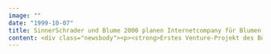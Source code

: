 ```yaml
---
image: ""
date: "1999-10-07"
title: SinnerSchrader und Blume 2000 planen Internetcompany für Blumen
content: <div class="newsbody"><p><strong>Erstes Venture-Projekt des Börsenaspiranten SinnerSchrader. Die SinnerSchrader Aktiengesellschaft - führender Berater und Dienstleister für eBusiness-Lösungen - und Blume2000, die Nr. 1 unter Deutschlands Blumenfilialisten, haben ein Joint Venture vereinbart. Das gemeinsame Unternehmen wird nächstes Jahr im Internet alles rund um Blumen und Pflanzen anbieten&#58; vom Geburtstagsstrauß über Kundenberatung bis zu Business-to-Business. Eine große Herausforderung in einem Markt, der in Deutschland ein Volumen von jährlich DM 8 Mrd. hat.</strong></p><p>Die SinnerSchrader Aktiengesellschaft plant noch für dieses Jahr den Gang an den Neuen Markt. Das Joint Venture mit Blume2000 ist das erste Projekt der Beteiligungsstrategie von SinnerSchrader. Bei den "Ventures" bringt SinnerSchrader sein Know-how in der Entwicklung, Umsetzung und Vermarktung von eBusiness-Lösungen in wachstumsstarke Firmen ein und beteiligt sich an ausgewählten Unternehmen. Dabei wirkt SinnerSchrader als Katalysator für Startups und unterstützt sie beim Aufbau neuer Wertschöpfungsketten durch das Internet. Strategisches Ziel der Ventures ist es, diese Unternehmen mittelfristig an die Börse zu bringen. Zudem sind engere Verbindungen zu etablierten Unternehmen geplant, die ihre Produkt-, Logistik- und Finanzkraft in Joint Ventures einbringen. SinnerSchrader plant nur Minderheitsbeteiligungen bis zu 25 Prozent an diesen Gemeinschaftsunternehmen einzugehen.</p><p>"Durch unsere erfolgreichen Lösungen für Unternehmen wie Libri.de, ricardo.de oder Europcar gibt es zahlreiche Anfragen nach intensiveren Kooperationen. Wir suchen die vielversprechendsten heraus", erklärt Vorstand Oliver Sinner.</p><p>Durch die Kooperationen wird ein schneller Markteintritt ermöglicht. Denn insbesondere für Großunternehmen ist es schwierig, die Schnelligkeit der Branche aufzunehmen und eine Vorreiterrolle bei innovativen Geschäftsmodellen zu übernehmen. So werden die heute größten eBusiness-Märkte im Internet - wie Bücher, Musik oder Auktionen - von Startups dominiert. Ein zu später Einstieg in diese Märkte kostet viel Geld. Deshalb übernimmt die SinnerSchrader Aktiengesellschaft als Partner die Entwicklung und Umsetzung erfolgreicher eBusiness-Strategien.</p><p><a class="news-backlink" href="/de/"><svg class="svg-ico svg-ico--arrow-left"><use xlink&#58;href="#arrow-down"></use></svg>Zurück zur Presse Übersicht</a></p></div>
---
```

